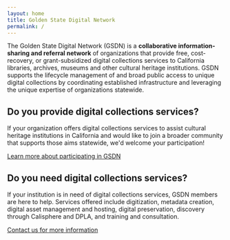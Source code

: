 ```yaml
---
layout: home
title: Golden State Digital Network
permalink: /
---
```


The Golden State Digital Network (GSDN) is a <strong>collaborative information-sharing and referral network</strong> of organizations that provide free, cost-recovery, or grant-subsidized digital collections services to California libraries, archives, museums and other cultural heritage institutions. GSDN supports the lifecycle management of and broad public access to unique digital collections by coordinating established infrastructure and leveraging the unique expertise of organizations statewide.

<div class="two-column">
    <div>
        <h2>Do you provide digital collections services?</h2>
        <p> If your organization offers digital collections services to assist cultural heritage institutions in California and would like to join a broader community that supports those aims statewide, we'd welcome your participation!</p>
        <div class="link-box">
            <a href="about">Learn more about participating in GSDN</a>
        </div>
    </div>
    <div>
        <h2>Do you need digital collections services?</h2>
        <p>If your institution is in need of digital collections services, GSDN members are here to help. Services offered include digitization, metadata creation, digital asset management and hosting, digital preservation, discovery through Calisphere and DPLA, and training and consultation.</p>
        <div class="link-box">
            <a class="primary-link" href="mailto:gsdn@cdlib.org">Contact us for more information</a>
        </div>
    </div>
</div>

